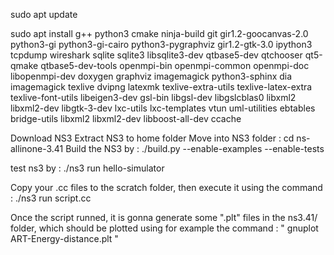 sudo apt update

sudo apt install g++ python3 cmake ninja-build git gir1.2-goocanvas-2.0 python3-gi python3-gi-cairo python3-pygraphviz gir1.2-gtk-3.0 ipython3 tcpdump wireshark sqlite sqlite3 libsqlite3-dev qtbase5-dev qtchooser qt5-qmake qtbase5-dev-tools openmpi-bin openmpi-common openmpi-doc libopenmpi-dev doxygen graphviz imagemagick python3-sphinx dia imagemagick texlive dvipng latexmk texlive-extra-utils texlive-latex-extra texlive-font-utils libeigen3-dev gsl-bin libgsl-dev libgslcblas0 libxml2 libxml2-dev libgtk-3-dev lxc-utils lxc-templates vtun uml-utilities ebtables bridge-utils libxml2 libxml2-dev libboost-all-dev ccache

Download NS3 
Extract NS3 to home folder 
Move into NS3 folder : cd ns-allinone-3.41
Build the NS3 by : ./build.py --enable-examples --enable-tests
 
test ns3 by :  ./ns3 run hello-simulator

Copy your .cc files to the scratch folder, then execute it using the command : ./ns3 run script.cc 

Once the script runned, it is gonna generate some ".plt" files in the ns3.41/ folder, which should be plotted using for example the command : " gnuplot ART-Energy-distance.plt " 
